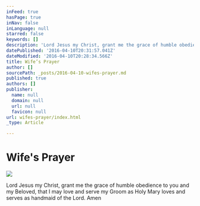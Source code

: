 ```yaml
---
inFeed: true
hasPage: true
inNav: false
inLanguage: null
starred: false
keywords: []
description: 'Lord Jesus my Christ, grant me the grace of humble obedience to you and my Beloved, that I may love and serve my Groom as Holy Mary loves and serves as handmaid of the Lord. Amen'
datePublished: '2016-04-10T20:31:57.041Z'
dateModified: '2016-04-10T20:28:34.566Z'
title: Wife’s Prayer
author: []
sourcePath: _posts/2016-04-10-wifes-prayer.md
published: true
authors: []
publisher:
  name: null
  domain: null
  url: null
  favicon: null
url: wifes-prayer/index.html
_type: Article

---
```

# Wife's Prayer
![](https://the-grid-user-content.s3-us-west-2.amazonaws.com/ec3ad060-2cd9-4529-99fd-141ce24b8f5b.jpg)

Lord Jesus my Christ, grant me the grace of humble obedience to you and my Beloved, that I may love and serve my Groom as Holy Mary loves and serves as handmaid of the Lord. Amen